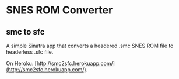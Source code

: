 SNES ROM Converter
==================

smc to sfc
----------

A simple Sinatra app that converts a headered .smc SNES ROM file to headerless .sfc file.

On Heroku: [http://smc2sfc.herokuapp.com/](http://smc2sfc.herokuapp.com/).